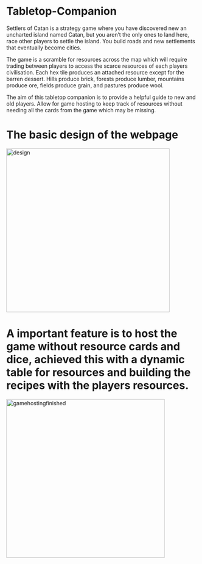 ﻿# Tabletop-Companion
Settlers of Catan is a strategy game where you have discovered new an uncharted island named Catan, but you aren’t the only ones to land here, race other players to settle the island. You build roads and new settlements that eventually become cities.  

The game is a scramble for resources across the map which will require trading between players to access the scarce resources of each players civilisation. Each hex tile produces an attached resource except for the barren dessert. Hills produce brick, forests produce lumber, mountains produce ore, fields produce grain, and pastures produce wool. 

The aim of this tabletop companion is to provide a helpful guide to new and old players. Allow for game hosting to keep track of resources without needing all the cards from the game which may be missing. 

# The basic design of the webpage
<img width="429" alt="design" src="https://user-images.githubusercontent.com/77689366/112722947-1f239980-8f04-11eb-9a77-4783b93231c3.PNG">

# A important feature is to host the game without resource cards and dice, achieved this with a dynamic table for resources and building the recipes with the players resources.
<img width="416" alt="gamehostingfinished" src="https://user-images.githubusercontent.com/77689366/112722980-45e1d000-8f04-11eb-9ef0-bae29f99521e.PNG">

